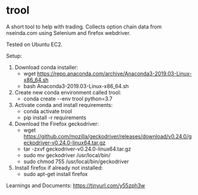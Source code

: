 # trool

A short tool to help with trading. Collects option chain data from nseinda.com using Selenium and firefox webdriver.

Tested on Ubuntu EC2.

Setup:

1. Download conda installer:
    * wget https://repo.anaconda.com/archive/Anaconda3-2019.03-Linux-x86_64.sh
    * bash Anaconda3-2019.03-Linux-x86_64.sh
2. Create new conda environment called trool:
    * conda create --env trool python=3.7
3. Activate conda and install requirements:
    * conda activate trool
    * pip install -r requirements
4. Download the Firefox geckodriver:
    * wget https://github.com/mozilla/geckodriver/releases/download/v0.24.0/geckodriver-v0.24.0-linux64.tar.gz
    * tar -zxvf geckodriver-v0.24.0-linux64.tar.gz
    * sudo mv geckodriver /usr/local/bin/
    * sudo chmod 755 /usr/local/bin/geckodriver
5. Install firefox if already not installed:
    * sudo apt-get install firefox

Learnings and Documents: https://tinyurl.com/y55zph3w

